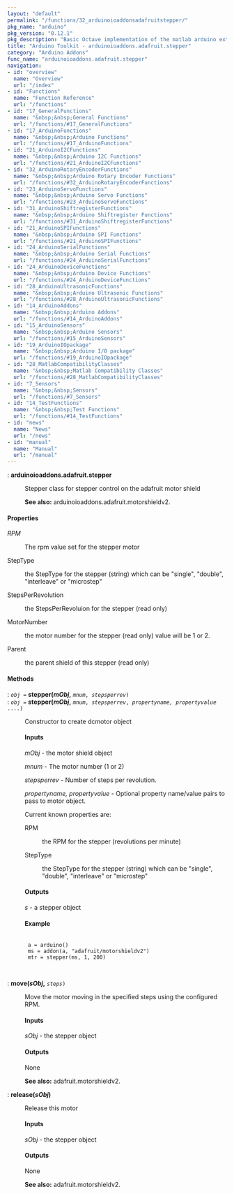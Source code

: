 ```yaml
---
layout: "default"
permalink: "/functions/32_arduinoioaddonsadafruitstepper/"
pkg_name: "arduino"
pkg_version: "0.12.1"
pkg_description: "Basic Octave implementation of the matlab arduino extension,  allowing communication to a programmed arduino board to control its  hardware."
title: "Arduino Toolkit - arduinoioaddons.adafruit.stepper"
category: "Arduino Addons"
func_name: "arduinoioaddons.adafruit.stepper"
navigation:
- id: "overview"
  name: "Overview"
  url: "/index"
- id: "Functions"
  name: "Function Reference"
  url: "/functions"
- id: "17_GeneralFunctions"
  name: "&nbsp;&nbsp;General Functions"
  url: "/functions/#17_GeneralFunctions"
- id: "17_ArduinoFunctions"
  name: "&nbsp;&nbsp;Arduino Functions"
  url: "/functions/#17_ArduinoFunctions"
- id: "21_ArduinoI2CFunctions"
  name: "&nbsp;&nbsp;Arduino I2C Functions"
  url: "/functions/#21_ArduinoI2CFunctions"
- id: "32_ArduinoRotaryEncoderFunctions"
  name: "&nbsp;&nbsp;Arduino Rotary Encoder Functions"
  url: "/functions/#32_ArduinoRotaryEncoderFunctions"
- id: "23_ArduinoServoFunctions"
  name: "&nbsp;&nbsp;Arduino Servo Functions"
  url: "/functions/#23_ArduinoServoFunctions"
- id: "31_ArduinoShiftregisterFunctions"
  name: "&nbsp;&nbsp;Arduino Shiftregister Functions"
  url: "/functions/#31_ArduinoShiftregisterFunctions"
- id: "21_ArduinoSPIFunctions"
  name: "&nbsp;&nbsp;Arduino SPI Functions"
  url: "/functions/#21_ArduinoSPIFunctions"
- id: "24_ArduinoSerialFunctions"
  name: "&nbsp;&nbsp;Arduino Serial Functions"
  url: "/functions/#24_ArduinoSerialFunctions"
- id: "24_ArduinoDeviceFunctions"
  name: "&nbsp;&nbsp;Arduino Device Functions"
  url: "/functions/#24_ArduinoDeviceFunctions"
- id: "28_ArduinoUltrasonicFunctions"
  name: "&nbsp;&nbsp;Arduino Ultrasonic Functions"
  url: "/functions/#28_ArduinoUltrasonicFunctions"
- id: "14_ArduinoAddons"
  name: "&nbsp;&nbsp;Arduino Addons"
  url: "/functions/#14_ArduinoAddons"
- id: "15_ArduinoSensors"
  name: "&nbsp;&nbsp;Arduino Sensors"
  url: "/functions/#15_ArduinoSensors"
- id: "19_ArduinoIOpackage"
  name: "&nbsp;&nbsp;Arduino I/O package"
  url: "/functions/#19_ArduinoIOpackage"
- id: "28_MatlabCompatibilityClasses"
  name: "&nbsp;&nbsp;Matlab Compatibility Classes"
  url: "/functions/#28_MatlabCompatibilityClasses"
- id: "7_Sensors"
  name: "&nbsp;&nbsp;Sensors"
  url: "/functions/#7_Sensors"
- id: "14_TestFunctions"
  name: "&nbsp;&nbsp;Test Functions"
  url: "/functions/#14_TestFunctions"
- id: "news"
  name: "News"
  url: "/news"
- id: "manual"
  name: "Manual"
  url: "/manual"
---
```

<dl class="first-deftypefn">
<dt class="deftypefn" id="index-arduinoioaddons_002eadafruit_002estepper"><span class="category-def">: </span><span><strong class="def-name">arduinoioaddons.adafruit.stepper</strong><a class="copiable-link" href='#index-arduinoioaddons_002eadafruit_002estepper'></a></span></dt>
<dd><p>Stepper class for stepper control on the adafruit motor shield
</p>

<p><strong class="strong">See also:</strong> arduinoioaddons.adafruit.motorshieldv2.
 </p></dd></dl>

<h4 class="subsubheading" id="Properties">Properties</h4>
<dl class="table">
<dt><var class="var">RPM</var></dt>
<dd><p>The rpm value set for the stepper motor
 </p></dd>
<dt>StepType</dt>
<dd><p>the StepType for the stepper (string) which can be &quot;single&quot;, 
 &quot;double&quot;, &quot;interleave&quot; or &quot;microstep&quot;
 </p></dd>
<dt>StepsPerRevolution</dt>
<dd><p>the StepsPerRevoluion for the stepper (read only)
 </p></dd>
<dt>MotorNumber</dt>
<dd><p>the motor number for the stepper (read only) value will be 1 or 2.
 </p></dd>
<dt>Parent</dt>
<dd><p>the parent shield of this stepper (read only)
 </p></dd>
</dl>

<h4 class="subheading" id="Methods">Methods</h4>
<dl class="first-deftypefn">
<dt class="deftypefn" id="index-stepper_0028mObj_002c"><span class="category-def">: </span><span><code class="def-type"><var class="var">obj</var> =</code> <strong class="def-name">stepper(<var class="var">mObj</var>,</strong> <code class="def-code-arguments"><var class="var">mnum</var>, <var class="var">stepsperrev</var>)</code><a class="copiable-link" href='#index-stepper_0028mObj_002c'></a></span></dt>
<dt class="deftypefnx def-cmd-deftypefn" id="index-stepper_0028mObj_002c-1"><span class="category-def">: </span><span><code class="def-type"><var class="var">obj</var> =</code> <strong class="def-name">stepper(<var class="var">mObj</var>,</strong> <code class="def-code-arguments"><var class="var">mnum</var>, <var class="var">stepsperrev</var>, <var class="var">propertyname, propertyvalue</var> ....)</code><a class="copiable-link" href='#index-stepper_0028mObj_002c-1'></a></span></dt>
<dd><p>Constructor to create dcmotor object
 </p><h4 class="subsubheading" id="Inputs">Inputs</h4>
<p><var class="var">mObj</var> - the motor shield object
</p>
<p><var class="var">mnum</var> - The motor number (1 or 2)
</p>
<p><var class="var">stepsperrev</var> - Number of steps per revolution.
</p>
<p><var class="var">propertyname, propertyvalue</var> - Optional property 
 name/value pairs to pass to motor object.
</p>
<p>Current known properties are:
 </p><dl class="table">
<dt>RPM</dt>
<dd><p>the RPM for the stepper (revolutions per minute)
 </p></dd>
<dt>StepType</dt>
<dd><p>the StepType for the stepper (string) which can be 
 &quot;single&quot;, &quot;double&quot;, &quot;interleave&quot; or &quot;microstep&quot;
 </p></dd>
</dl>

<h4 class="subsubheading" id="Outputs">Outputs</h4>
<p><var class="var">s</var> - a stepper object
</p>
<h4 class="subsubheading" id="Example">Example</h4>
<div class="example">
<pre class="example-preformatted"> <code class="code">
 a = arduino()
 ms = addon(a, &quot;adafruit/motorshieldv2&quot;)
 mtr = stepper(ms, 1, 200)
 </code>
 </pre></div>
</dd></dl>

<dl class="first-deftypefn">
<dt class="deftypefn" id="index-move_0028sObj_002c"><span class="category-def">: </span><span><strong class="def-name">move(<var class="var">sObj</var>,</strong> <code class="def-code-arguments"><var class="var">steps</var>)</code><a class="copiable-link" href='#index-move_0028sObj_002c'></a></span></dt>
<dd><p>Move the motor moving in the specified steps using the configured RPM.
</p>
<h4 class="subsubheading" id="Inputs-1">Inputs</h4>
<p><var class="var">sObj</var> - the stepper object
</p>
<h4 class="subsubheading" id="Outputs-1">Outputs</h4>
<p>None
</p>

<p><strong class="strong">See also:</strong> adafruit.motorshieldv2.
 </p></dd></dl>

<dl class="first-deftypefn">
<dt class="deftypefn" id="index-release_0028sObj_0029"><span class="category-def">: </span><span><strong class="def-name">release(<var class="var">sObj</var>)</strong><a class="copiable-link" href='#index-release_0028sObj_0029'></a></span></dt>
<dd><p>Release this motor
</p>
<h4 class="subsubheading" id="Inputs-2">Inputs</h4>
<p><var class="var">sObj</var> - the stepper object
</p>
<h4 class="subsubheading" id="Outputs-2">Outputs</h4>
<p>None
</p>

<p><strong class="strong">See also:</strong> adafruit.motorshieldv2.
 </p></dd></dl>